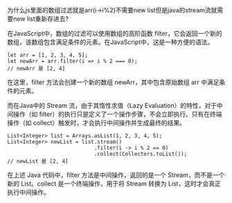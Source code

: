 为什么js里面的数组过滤就是arr(i->i%2)不需要new list但是java的stream流就需要new list重新存进去?


在JavaScript中，数组的过滤可以使用数组的高阶函数 filter，它会返回一个新的数组，该数组包含满足条件的元素。在JavaScript中，这是一种方便的语法。

```code
let arr = [1, 2, 3, 4, 5];
let newArr = arr.filter(i => i % 2 === 0);
// newArr 是 [2, 4]
```

在这里，filter 方法会创建一个新的数组 newArr，其中包含原始数组 arr 中满足条件的元素。

而在Java中的 Stream 流，由于其惰性求值（Lazy Evaluation）的特性，对于中间操作（如 filter）的执行只是定义了一个操作步骤，不会立即执行。只有在终端操作（如 collect）触发时，才会执行中间操作并生成最终的结果。

```code
List<Integer> list = Arrays.asList(1, 2, 3, 4, 5);
List<Integer> newList = list.stream()
                            .filter(i -> i % 2 == 0)
                            .collect(Collectors.toList());
// newList 是 [2, 4]
```
在上述 Java 代码中，filter 方法是中间操作，返回的是一个 Stream，而不是一个新的 List。collect 是一个终端操作，用于将 Stream 转换为 List，这时才会真正执行中间操作。


